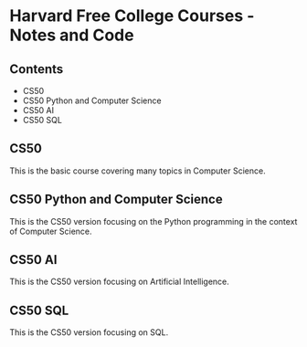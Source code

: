 <!-- Harvard's free college courses - notes and code on them mainly. -->
 
# Harvard Free College Courses - Notes and Code

## Contents

- CS50
- CS50 Python and Computer Science
- CS50 AI
- CS50 SQL

## CS50

This is the basic course covering many topics in Computer Science.

## CS50 Python and Computer Science

This is the CS50 version focusing on the Python programming in the context of Computer Science.

## CS50 AI

This is the CS50 version focusing on Artificial Intelligence.

## CS50 SQL

This is the CS50 version focusing on SQL.

